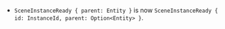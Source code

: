 - `SceneInstanceReady { parent: Entity }` is now `SceneInstanceReady { id: InstanceId, parent: Option<Entity> }`.
